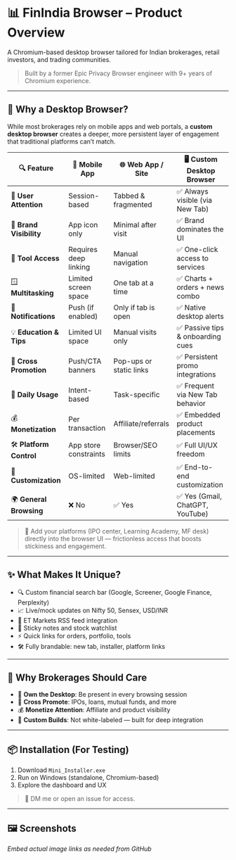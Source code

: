 # 📊 FinIndia Browser – Product Overview

A Chromium-based desktop browser tailored for Indian brokerages, retail investors, and trading communities.

> Built by a former Epic Privacy Browser engineer with 9+ years of Chromium experience.

---

## 🤔 Why a Desktop Browser?

While most brokerages rely on mobile apps and web portals, a **custom desktop browser** creates a deeper, more persistent layer of engagement that traditional platforms can’t match.

| 🔍 Feature               | 📱 Mobile App         | 🌐 Web App / Site      | 🖥️ Custom Desktop Browser       |
|--------------------------|------------------------|-------------------------|----------------------------------|
| 👀 **User Attention**    | Session-based          | Tabbed & fragmented     | ✅ Always visible (via New Tab)   |
| 🎨 **Brand Visibility**  | App icon only          | Minimal after visit     | ✅ Brand dominates the UI         |
| 🧭 **Tool Access**       | Requires deep linking  | Manual navigation       | ✅ One-click access to services   |
| 🪟 **Multitasking**      | Limited screen space   | One tab at a time       | ✅ Charts + orders + news combo   |
| 🔔 **Notifications**     | Push (if enabled)      | Only if tab is open     | ✅ Native desktop alerts          |
| 💡 **Education & Tips**  | Limited UI space       | Manual visits only      | ✅ Passive tips & onboarding cues |
| 📣 **Cross Promotion**   | Push/CTA banners       | Pop-ups or static links | ✅ Persistent promo integrations  |
| 📅 **Daily Usage**       | Intent-based           | Task-specific           | ✅ Frequent via New Tab behavior  |
| 💰 **Monetization**      | Per transaction        | Affiliate/referrals     | ✅ Embedded product placements    |
| 🛠️ **Platform Control**  | App store constraints  | Browser/SEO limits      | ✅ Full UI/UX freedom             |
| 🧩 **Customization**     | OS-limited             | Web-limited             | ✅ End-to-end customization       |
| 🌍 **General Browsing**  | ❌ No                   | ✅ Yes                  | ✅ Yes (Gmail, ChatGPT, YouTube)  |

> 🚀 Add your platforms (IPO center, Learning Academy, MF desk) directly into the browser UI — frictionless access that boosts stickiness and engagement.

---

## ✨ What Makes It Unique?

- 🔍 Custom financial search bar (Google, Screener, Google Finance, Perplexity)
- 📈 Live/mock updates on Nifty 50, Sensex, USD/INR
- 📰 ET Markets RSS feed integration
- 🧾 Sticky notes and stock watchlist
- ⚡ Quick links for orders, portfolio, tools
- 🛠️ Fully brandable: new tab, installer, platform links

---

## 💼 Why Brokerages Should Care

- 🚀 **Own the Desktop**: Be present in every browsing session
- 📣 **Cross Promote**: IPOs, loans, mutual funds, and more
- 💰 **Monetize Attention**: Affiliate and product visibility
- 🤝 **Custom Builds**: Not white-labeled — built for deep integration

---

## 📦 Installation (For Testing)

1. Download `Mini_Installer.exe`
2. Run on Windows (standalone, Chromium-based)
3. Explore the dashboard and UX

> 💬 DM me or open an issue for access.

---

## 🖼️ Screenshots

_Embed actual image links as needed from GitHub_


